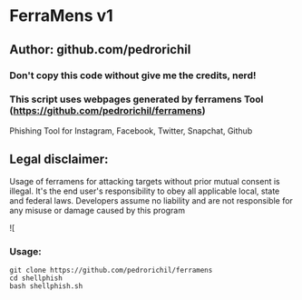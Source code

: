 # FerraMens v1
## Author: github.com/pedrorichil
### Don't copy this code without give me the credits, nerd! 
### This script uses webpages generated by ferramens Tool (https://github.com/pedrorichil/ferramens)


Phishing Tool for Instagram, Facebook, Twitter, Snapchat, Github

## Legal disclaimer:
Usage of ferramens for attacking targets without prior mutual consent is illegal. It's the end user's responsibility to obey all applicable local, state and federal laws. Developers assume no liability and are not responsible for any misuse or damage caused by this program 

![

### Usage:
```
git clone https://github.com/pedrorichil/ferramens
cd shellphish
bash shellphish.sh
